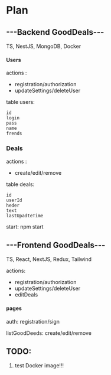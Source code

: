 # Plan
## ---Backend GoodDeals---

TS, NestJS, MongoDB, Docker
#### Users
actions  :
+ registration/authorization
+ updateSettings/deleteUser

table  users:
 ```
id
login
pass
name
frends
 ```
 
 ### Deals
 
 actions  :
  * create/edit/remove
 
table deals:
```
id
userId
heder
text
lastUpadteTime
```

start:
npm start


## ---Frontend GoodDeals---

TS, React, NextJS, Redux, Tailwind

actions: 
  * registration/authorization
  * updateSettings/deleteUser
  * editDeals
 
#### pages
auth:
registration/sign

listGoodDeeds:
create/edit/remove

## TODO:
1. test Docker image!!!
